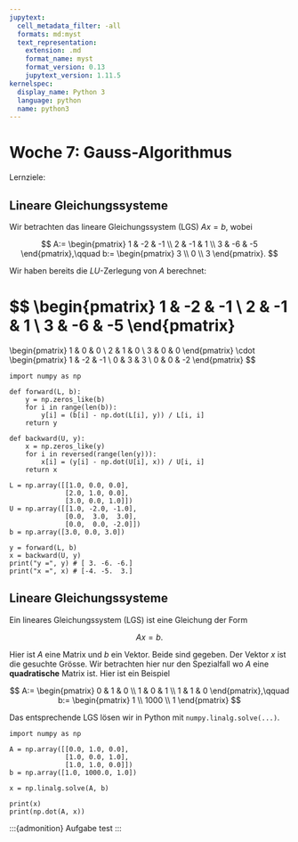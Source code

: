 ```yaml
---
jupytext:
  cell_metadata_filter: -all
  formats: md:myst
  text_representation:
    extension: .md
    format_name: myst
    format_version: 0.13
    jupytext_version: 1.11.5
kernelspec:
  display_name: Python 3
  language: python
  name: python3
---
```


# Woche 7: Gauss-Algorithmus

Lernziele:

## Lineare Gleichungssysteme

Wir betrachten das lineare Gleichungssystem (LGS) $Ax=b$, wobei

$$
A:=
\begin{pmatrix}
    1 & -2 & -1 \\
    2 & -1 & 1 \\
    3 & -6 & -5
\end{pmatrix},\qquad
b:=
\begin{pmatrix}
    3 \\
    0 \\
    3
\end{pmatrix}.
$$

Wir haben bereits die $LU$-Zerlegung von $A$ berechnet:

$$
\begin{pmatrix}
    1 & -2 & -1 \\
    2 & -1 & 1 \\
    3 & -6 & -5
\end{pmatrix}
=
\begin{pmatrix}
    1 & 0 & 0 \\
    2 & 1 & 0 \\
    3 & 0 & 0
\end{pmatrix}
\cdot
\begin{pmatrix}
    1 & -2 & -1 \\
    0 & 3 & 3 \\
    0 & 0 & -2
\end{pmatrix}
$$

```{code-cell} ipython3
import numpy as np

def forward(L, b):
    y = np.zeros_like(b)
    for i in range(len(b)):
        y[i] = (b[i] - np.dot(L[i], y)) / L[i, i]
    return y

def backward(U, y):
    x = np.zeros_like(y)
    for i in reversed(range(len(y))):
        x[i] = (y[i] - np.dot(U[i], x)) / U[i, i]
    return x

L = np.array([[1.0, 0.0, 0.0],
              [2.0, 1.0, 0.0],
              [3.0, 0.0, 1.0]])
U = np.array([[1.0, -2.0, -1.0],
              [0.0,  3.0,  3.0],
              [0.0,  0.0, -2.0]])
b = np.array([3.0, 0.0, 3.0])

y = forward(L, b)
x = backward(U, y)
print("y =", y) # [ 3. -6. -6.]
print("x =", x) # [-4. -5.  3.]
```

## Lineare Gleichungssysteme

Ein lineares Gleichungssystem (LGS) ist eine Gleichung der Form

$$
Ax=b.
$$

Hier ist $A$ eine Matrix und $b$ ein Vektor.
Beide sind gegeben.
Der Vektor $x$ ist die gesuchte Grösse.
Wir betrachten hier nur den Spezialfall wo $A$ eine **quadratische** Matrix ist.
Hier ist ein Beispiel

$$
A:=
\begin{pmatrix}
    0 & 1 & 0 \\
    1 & 0 & 1 \\
    1 & 1 & 0
\end{pmatrix},\qquad
b:=
\begin{pmatrix}
    1 \\
    1000 \\
    1
\end{pmatrix}
$$

Das entsprechende LGS lösen wir in Python mit `numpy.linalg.solve(...)`.

```{code-cell} ipython3
import numpy as np

A = np.array([[0.0, 1.0, 0.0],
              [1.0, 0.0, 1.0],
              [1.0, 1.0, 0.0]])
b = np.array([1.0, 1000.0, 1.0])

x = np.linalg.solve(A, b)

print(x)
print(np.dot(A, x))
```

:::{admonition} Aufgabe
test
:::